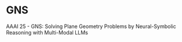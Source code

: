 # GNS
AAAI 25 - GNS: Solving Plane Geometry Problems by Neural-Symbolic Reasoning with Multi-Modal LLMs
